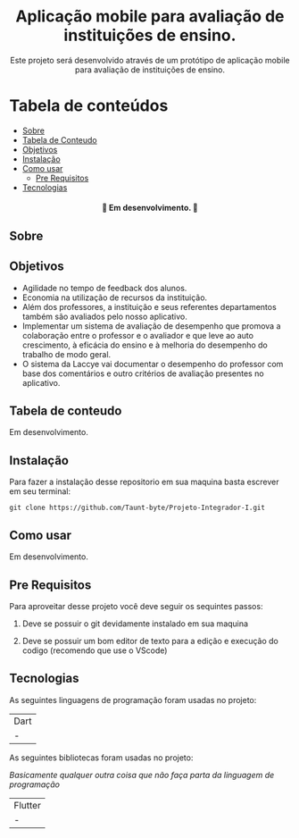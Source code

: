 <h1 align="center">
    Aplicação mobile para avaliação de instituições de ensino.
</h1> 

<p align="center"> 
     Este projeto será desenvolvido através de um protótipo de aplicação mobile para avaliação de instituições de ensino.
</p>

Tabela de conteúdos
=================
<!--ts-->
   * [Sobre](#Sobre)
   * [Tabela de Conteudo](#tabela-de-conteudo)
   * [Objetivos](#objetivos)
   * [Instalação](#Instalação)
   * [Como usar](#como-usar)
      * [Pre Requisitos](#pre-requisitos)
   * [Tecnologias](#tecnologias)
<!--te-->

<h4 align="center"> 
    🚧  Em desenvolvimento.  🚧
</h4>

## Sobre


## Objetivos

+ Agilidade no tempo de feedback dos alunos.
+ Economia na utilização de recursos da instituição.
+ Além dos professores, a instituição e seus referentes departamentos também são avaliados pelo nosso aplicativo. 
+ Implementar um sistema de avaliação de desempenho que promova a colaboração entre o professor e o avaliador e que leve ao auto crescimento, à eficácia do ensino e à melhoria do desempenho do trabalho de modo geral.
+ O sistema da Laccye vai documentar o desempenho do professor com base dos comentários e outro critérios de avaliação presentes no aplicativo. 

## Tabela de conteudo

Em desenvolvimento.

## Instalação

Para fazer a instalação desse repositorio em sua maquina basta escrever em seu terminal:

    git clone https://github.com/Taunt-byte/Projeto-Integrador-I.git


## Como usar

Em desenvolvimento.

## Pre Requisitos

Para aproveitar desse projeto você deve seguir os sequintes passos:

1) Deve se possuir o git devidamente instalado em sua maquina

1) Deve se possuir um bom editor de texto para a edição e execução do codigo (recomendo que use o VScode)


## Tecnologias

As seguintes linguagens de programação foram usadas no projeto:

<table>
    <tr>
    <td>Dart</td>
    </tr>
    <tr>
    <td>-</td>
    </tr>
</table>

As seguintes bibliotecas foram usadas no projeto:
    
<i>Basicamente qualquer outra coisa que não faça parta da linguagem de programação</i>

<table>
    <tr>
    <td>Flutter</td>
    </tr>
    <tr>
    <td>-</td>
    </tr>
</table>
